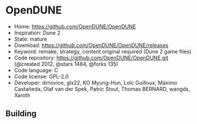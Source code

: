 # OpenDUNE

- Home: https://github.com/OpenDUNE/OpenDUNE
- Inspiration: Dune 2
- State: mature
- Download: https://github.com/OpenDUNE/OpenDUNE/releases
- Keyword: remake, strategy, content original required (Dune 2 game files)
- Code repository: https://github.com/OpenDUNE/OpenDUNE.git (@created 2012, @stars 1484, @forks 135)
- Code language: C
- Code license: GPL-2.0
- Developer: drnovice, glx22, KO Myung-Hun, Loïc Guilloux, Máximo Castañeda, Olaf van der Spek, Patric Stout, Thomas BERNARD, wangds, Xaroth

## Building
